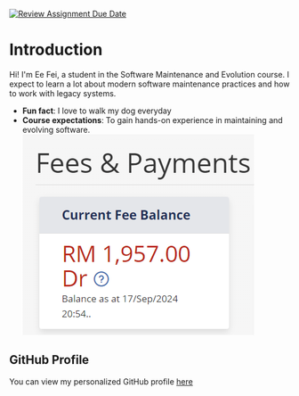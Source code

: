 [![Review Assignment Due Date](https://classroom.github.com/assets/deadline-readme-button-22041afd0340ce965d47ae6ef1cefeee28c7c493a6346c4f15d667ab976d596c.svg)](https://classroom.github.com/a/O-1AGqKT)
# Introduction
Hi! I'm Ee Fei, a student in the Software Maintenance and Evolution course.
I expect to learn a lot about modern software maintenance practices and how to work with legacy systems.
- **Fun fact**: I love to walk my dog everyday
- **Course expectations**: To gain hands-on experience in maintaining and evolving software. 
![My Image](ss.jpg) 
## GitHub Profile
You can view my personalized GitHub profile [here]([url](https://github.com/eefei22))
